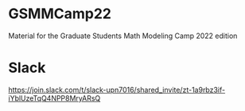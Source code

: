 # GSMMCamp22
Material for the Graduate Students Math Modeling Camp 2022 edition

# Slack
https://join.slack.com/t/slack-upn7016/shared_invite/zt-1a9rbz3if-iYblUzeTqQ4NPP8MryARsQ
